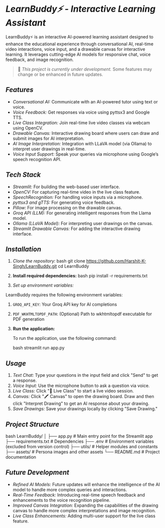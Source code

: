 # *LearnBuddy⚡ - Interactive Learning Assistant*

LearnBuddy⚡ is an interactive AI-powered learning assistant designed to enhance the educational experience through conversational AI, real-time video interactions, voice input, and a drawable canvas for interactive learning. It leverages cutting-edge AI models for responsive chat, voice feedback, and image recognition.

> 🚧 *This project is currently under development.* Some features may change or be enhanced in future updates.

## *Features*

- *Conversational AI:* Communicate with an AI-powered tutor using text or voice.
- *Voice Feedback:* Get responses via voice using pyttsx3 and Google TTS.
- *Live Class Integration:* Join real-time live video classes via webcam using OpenCV.
- *Drawable Canvas:* Interactive drawing board where users can draw and submit images for AI interpretation.
- *AI Image Interpretation:* Integration with LLaVA model (via Ollama) to interpret user drawings in real-time.
- *Voice Input Support:* Speak your queries via microphone using Google’s speech recognition API.

## *Tech Stack*

- *Streamlit:* For building the web-based user interface.
- *OpenCV:* For capturing real-time video in the live class feature.
- *SpeechRecognition:* For handling voice inputs via a microphone.
- *pyttsx3 and gTTS:* For generating voice feedback.
- *Pillow:* For image processing on the drawable canvas.
- *Groq API (LLM):* For generating intelligent responses from the Llama model.
- *Ollama (LLaVA Model):* For interpreting user drawings on the canvas.
- *Streamlit Drawable Canvas:* For adding the interactive drawing interface.

## *Installation*

1. *Clone the repository:*
   bash
   git clone https://github.com/Harshit-K-Singh/LearnBuddy.git
   cd LearnBuddy

2. **Install required dependencies:**
   bash
   pip install -r requirements.txt

3. *Set up environment variables:*
   
  LearnBuddy requires the following environment variables:

1. `GROQ_API_KEY`: Your Groq API key for AI completions
2. `PDF_WKHTMLTOPDF_PATH`: (Optional) Path to wkhtmltopdf executable for PDF generation

4. **Run the application:**

   To run the application, use the following command:

   bash
   streamlit run app.py

## *Usage*

1. *Text Chat:* Type your questions in the input field and click "Send" to get a response.
2. *Voice Input:* Use the microphone button to ask a question via voice.
3. *Live Class:* Click "🎥 Live Class" to start a live video session.
4. *Canvas:* Click "🖍 Canvas" to open the drawing board. Draw and then click "Interpret Drawing" to get an AI response about your drawing.
5. *Save Drawings:* Save your drawings locally by clicking "Save Drawing."

## *Project Structure*

   bash
   LearnBuddy/
   │
   ├── app.py               # Main entry point for the Streamlit app
   ├── requirements.txt     # Dependencies
   ├── .env                 # Environment variables (excluded from version control)
   ├── utils/               # Helper modules and constants
   ├── assets/              # Persona images and other assets
   └── README.md            # Project documentation
   

## *Future Development*

- *Refined AI Models:* Future updates will enhance the intelligence of the AI model to handle more complex queries and interactions.
- *Real-Time Feedback:* Introducing real-time speech feedback and enhancements to the voice recognition pipeline.
- *Improved Canvas Integration:* Expanding the capabilities of the drawing canvas to handle more complex interpretations and image recognition.
- *Live Class Enhancements:* Adding multi-user support for the live class feature.
